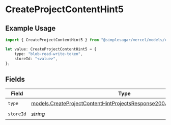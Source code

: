 # CreateProjectContentHint5

## Example Usage

```typescript
import { CreateProjectContentHint5 } from "@simplesagar/vercel/models/createprojectop.js";

let value: CreateProjectContentHint5 = {
    type: "blob-read-write-token",
    storeId: "<value>",
};
```

## Fields

| Field                                                                                                                                                | Type                                                                                                                                                 | Required                                                                                                                                             | Description                                                                                                                                          |
| ---------------------------------------------------------------------------------------------------------------------------------------------------- | ---------------------------------------------------------------------------------------------------------------------------------------------------- | ---------------------------------------------------------------------------------------------------------------------------------------------------- | ---------------------------------------------------------------------------------------------------------------------------------------------------- |
| `type`                                                                                                                                               | [models.CreateProjectContentHintProjectsResponse200ApplicationJSONType](../models/createprojectcontenthintprojectsresponse200applicationjsontype.md) | :heavy_check_mark:                                                                                                                                   | N/A                                                                                                                                                  |
| `storeId`                                                                                                                                            | *string*                                                                                                                                             | :heavy_check_mark:                                                                                                                                   | N/A                                                                                                                                                  |